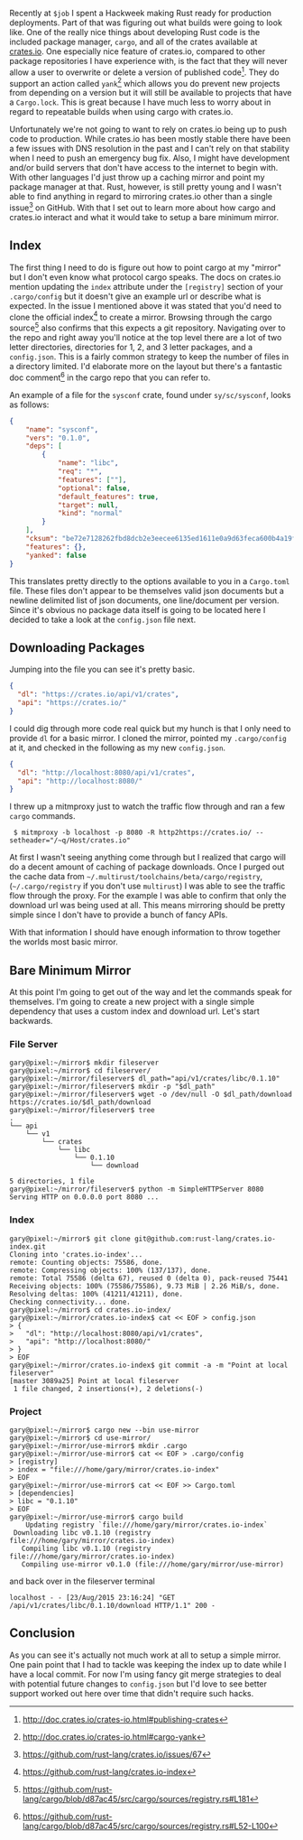 Recently at `$job` I spent a Hackweek making Rust ready for production deployments. Part of that was figuring out what builds were going to look like. One of the really nice things about developing Rust code is the included package manager, `cargo`, and all of the crates available at [crates.io](https://crates.io/). One especially nice feature of crates.io, compared to other package repositories I have experience with, is the fact that they will never allow a user to overwrite or delete a version of published code[^1]. They do support an action called `yank`[^2] which allows you do prevent new projects from depending on a version but it will still be available to projects that have a `Cargo.lock`. This is great because I have much less to worry about in regard to repeatable builds when using cargo with crates.io.

Unfortunately we're not going to want to rely on crates.io being up to push code to production. While crates.io has been mostly stable there have been a few issues with DNS resolution in the past and I can't rely on that stability when I need to push an emergency bug fix. Also, I might have development and/or build servers that don't have access to the internet to begin with. With other languages I'd just throw up a caching mirror and point my package manager at that. Rust, however, is still pretty young and I wasn't able to find anything in regard to mirroring crates.io other than a single issue[^3] on GitHub. With that I set out to learn more about how cargo and crates.io interact and what it would take to setup a bare minimum mirror.

## Index

The first thing I need to do is figure out how to point cargo at my "mirror" but I don't even know what protocol cargo speaks. The docs on crates.io mention updating the `index` attribute under the `[registry]` section of your `.cargo/config` but it doesn't give an example url or describe what is expected. In the issue I mentioned above it was stated that you'd need to clone the official index[^4] to create a mirror. Browsing through the cargo source[^5] also confirms that this expects a git repository. Navigating over to the repo and right away you'll notice at the top level there are a lot of two letter directories, directories for 1, 2, and 3 letter packages, and a `config.json`. This is a fairly common strategy to keep the number of files in a directory limited. I'd elaborate more on the layout but there's a fantastic doc comment[^6] in the cargo repo that you can refer to.

An example of a file for the `sysconf` crate, found under `sy/sc/sysconf`, looks as follows:

```json
{
    "name": "sysconf",
    "vers": "0.1.0",
    "deps": [
        {
            "name": "libc",
            "req": "*",
            "features": [""],
            "optional": false,
            "default_features": true,
            "target": null,
            "kind": "normal"
        }
    ],
    "cksum": "be72e7128262fbd8dcb2e3eecee6135ed1611e0a9d63feca600b4a19f297eb49",
    "features": {},
    "yanked": false
}
```
This translates pretty directly to the options available to you in a `Cargo.toml` file. These files don't appear to be themselves valid json documents but a newline delimited list of json documents, one line/document per version. Since it's obvious no package data itself is going to be located here I decided to take a look at the `config.json` file next.

## Downloading Packages

Jumping into the file you can see it's pretty basic.

```json
{
  "dl": "https://crates.io/api/v1/crates",
  "api": "https://crates.io/"
}
```

I could dig through more code real quick but my hunch is that I only need to provide `dl` for a basic mirror. I cloned the mirror, pointed my `.cargo/config` at it, and checked in the following as my new `config.json`.


```json
{
  "dl": "http://localhost:8080/api/v1/crates",
  "api": "http://localhost:8080/"
}
```

I threw up a mitmproxy just to watch the traffic flow through and ran a few `cargo` commands.


```console
 $ mitmproxy -b localhost -p 8080 -R http2https://crates.io/ --setheader="/~q/Host/crates.io"
```

At first I wasn't seeing anything come through but I realized that cargo will do a decent amount of caching of package downloads. Once I purged out the cache data from `~/.multirust/toolchains/beta/cargo/registry`, (`~/.cargo/registry` if you don't use `multirust`) I was able to see the traffic flow through the proxy. For the example I was able to confirm that only the download url was being used at all. This means mirroring should be pretty simple since I don't have to provide a bunch of fancy APIs.

With that information I should have enough information to throw together the worlds most basic mirror.

## Bare Minimum Mirror

At this point I'm going to get out of the way and let the commands speak for themselves. I'm going to create a new project with a single simple dependency that uses a custom index and download url. Let's start backwards.

### File Server

```console
gary@pixel:~/mirror$ mkdir fileserver
gary@pixel:~/mirror$ cd fileserver/
gary@pixel:~/mirror/fileserver$ dl_path="api/v1/crates/libc/0.1.10"
gary@pixel:~/mirror/fileserver$ mkdir -p "$dl_path"
gary@pixel:~/mirror/fileserver$ wget -o /dev/null -O $dl_path/download https://crates.io/$dl_path/download
gary@pixel:~/mirror/fileserver$ tree
.
└── api
    └── v1
        └── crates
            └── libc
                └── 0.1.10
                    └── download

5 directories, 1 file
gary@pixel:~/mirror/fileserver$ python -m SimpleHTTPServer 8080
Serving HTTP on 0.0.0.0 port 8080 ...

```

### Index

```console
gary@pixel:~/mirror$ git clone git@github.com:rust-lang/crates.io-index.git
Cloning into 'crates.io-index'...
remote: Counting objects: 75586, done.
remote: Compressing objects: 100% (137/137), done.
remote: Total 75586 (delta 67), reused 0 (delta 0), pack-reused 75441
Receiving objects: 100% (75586/75586), 9.73 MiB | 2.26 MiB/s, done.
Resolving deltas: 100% (41211/41211), done.
Checking connectivity... done.
gary@pixel:~/mirror$ cd crates.io-index/
gary@pixel:~/mirror/crates.io-index$ cat << EOF > config.json
> {
>   "dl": "http://localhost:8080/api/v1/crates",
>   "api": "http://localhost:8080/"
> }
> EOF
gary@pixel:~/mirror/crates.io-index$ git commit -a -m "Point at local fileserver"
[master 3089a25] Point at local fileserver
 1 file changed, 2 insertions(+), 2 deletions(-)
```

### Project

```console
gary@pixel:~/mirror$ cargo new --bin use-mirror
gary@pixel:~/mirror$ cd use-mirror/
gary@pixel:~/mirror/use-mirror$ mkdir .cargo
gary@pixel:~/mirror/use-mirror$ cat << EOF > .cargo/config
> [registry]
> index = "file:///home/gary/mirror/crates.io-index"
> EOF
gary@pixel:~/mirror/use-mirror$ cat << EOF >> Cargo.toml
> [dependencies]
> libc = "0.1.10"
> EOF
gary@pixel:~/mirror/use-mirror$ cargo build
    Updating registry `file:///home/gary/mirror/crates.io-index`
 Downloading libc v0.1.10 (registry file:///home/gary/mirror/crates.io-index)
   Compiling libc v0.1.10 (registry file:///home/gary/mirror/crates.io-index)
   Compiling use-mirror v0.1.0 (file:///home/gary/mirror/use-mirror)
```

and back over in the fileserver terminal

```console
localhost - - [23/Aug/2015 23:16:24] "GET /api/v1/crates/libc/0.1.10/download HTTP/1.1" 200 -
```

## Conclusion

As you can see it's actually not much work at all to setup a simple mirror. One pain point that I had to tackle was keeping the index up to date while I have a local commit. For now I'm using fancy git merge strategies to deal with potential future changes to `config.json` but I'd love to see better support worked out here over time that didn't require such hacks.


[^1]: http://doc.crates.io/crates-io.html#publishing-crates
[^2]: http://doc.crates.io/crates-io.html#cargo-yank
[^3]: https://github.com/rust-lang/crates.io/issues/67
[^4]: https://github.com/rust-lang/crates.io-index
[^5]: https://github.com/rust-lang/cargo/blob/d87ac45/src/cargo/sources/registry.rs#L181
[^6]: https://github.com/rust-lang/cargo/blob/d87ac45/src/cargo/sources/registry.rs#L52-L100
